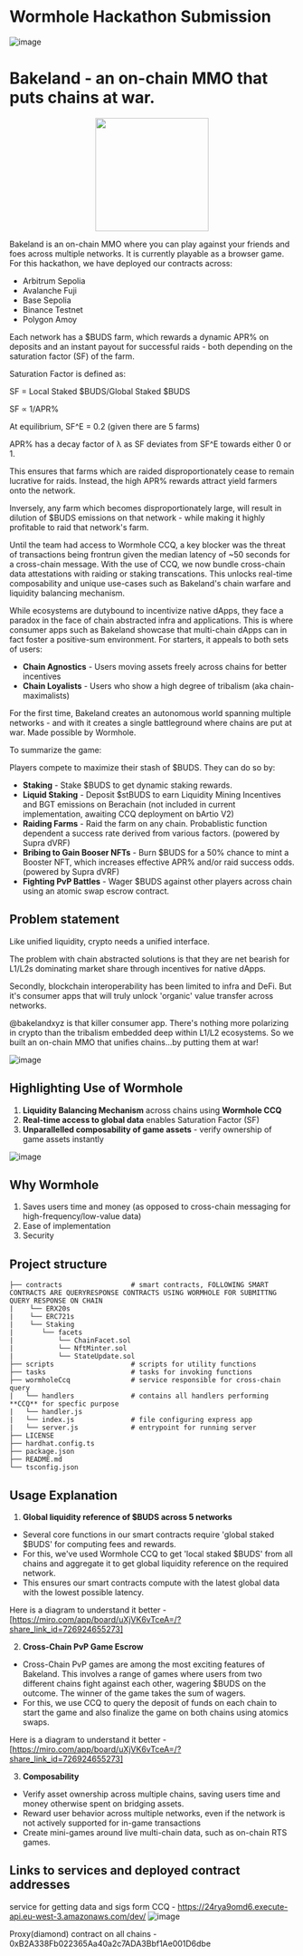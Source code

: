 # Wormhole Hackathon Submission
  ![image](https://github.com/user-attachments/assets/d9cd7a7c-e54c-40b3-ac68-0ed22613ee4a)

# Bakeland - an on-chain MMO that puts chains at war. 
  <p align="center" width="100%">
    <img src="https://github.com/user-attachments/assets/9c172c13-c41f-4a81-8566-55e07a8ea359" width=200 height=200 align=center>
  </p>

Bakeland is an on-chain MMO where you can play against your friends and foes across multiple networks. It is currently playable as a browser game. For this hackathon, we have deployed our contracts across:

- Arbitrum Sepolia
- Avalanche Fuji
- Base Sepolia
- Binance Testnet
- Polygon Amoy

Each network has a $BUDS farm, which rewards a dynamic APR% on deposits and an instant payout for successful raids - both depending on the saturation factor (SF) of the farm. 

Saturation Factor is defined as:

SF = Local Staked $BUDS/Global Staked $BUDS

SF ∝ 1/APR%

At equilibrium, SF^E = 0.2 (given there are 5 farms)

APR% has a decay factor of λ as SF deviates from SF^E towards either 0 or 1.

This ensures that farms which are raided disproportionately cease to remain lucrative for raids. Instead, the high APR% rewards attract yield farmers onto the network.

Inversely, any farm which becomes disproportionately large, will result in dilution of $BUDS emissions on that network - while making it highly profitable to raid that network's farm. 
 

Until the team had access to Wormhole CCQ, a key blocker was the threat of transactions being frontrun given the median latency of ~50 seconds for a cross-chain message. With the use of CCQ, we now bundle cross-chain data attestations with raiding or staking transcations. This unlocks real-time composability and unique use-cases such as Bakeland's chain warfare and liquidity balancing mechanism.

While ecosystems are dutybound to incentivize native dApps, they face a paradox in the face of chain abstracted infra and applications. This is where consumer apps such as Bakeland showcase that multi-chain dApps can in fact foster a positive-sum environment. For starters, it appeals to both sets of users:

  - **Chain Agnostics** - Users moving assets freely across chains for better incentives
  - **Chain Loyalists** - Users who show a high degree of tribalism (aka chain-maximalists)


For the first time, Bakeland creates an autonomous world spanning multiple networks - and with it creates a single battleground where chains are put at war. Made possible by Wormhole.


To summarize the game:
  
Players compete to maximize their stash of $BUDS. They can do so by:

  - **Staking** - Stake $BUDS to get dynamic staking rewards.
  - **Liquid Staking** - Deposit $stBUDS to earn Liquidity Mining Incentives and BGT emissions on Berachain (not included in current implementation, awaiting CCQ deployment on bArtio V2)
  - **Raiding Farms** - Raid the farm on any chain. Probablistic function dependent a success rate derived from various factors. (powered by Supra dVRF)
  - **Bribing to Gain Booser NFTs** - Burn $BUDS for a 50% chance to mint a Booster NFT, which increases effective APR% and/or raid success odds. (powered by Supra dVRF)
  - **Fighting PvP Battles** - Wager $BUDS against other players across chain using an atomic swap escrow contract.
  
## Problem statement 

Like unified liquidity, crypto needs a unified interface. 

The problem with chain abstracted solutions is that they are net bearish for L1/L2s dominating market share through incentives for native dApps.

Secondly, blockchain interoperability has been limited to infra and DeFi. But it's consumer apps that will truly unlock 'organic' value transfer across networks.

@bakelandxyz is that killer consumer app. There's nothing more polarizing in crypto than the tribalism embedded deep within L1/L2 ecosystems. So we built an on-chain MMO that unifies chains...by putting them at war! 

  
  ![image](https://github.com/user-attachments/assets/cd3705f6-3f35-41f6-b518-aa9eb93e0916)

  
## Highlighting Use of Wormhole
  1. **Liquidity Balancing Mechanism** across chains using **Wormhole CCQ**
  2. **Real-time access to global data** enables Saturation Factor (SF)
  3. **Unparallelled composability of game assets** - verify ownership of game assets instantly
  

  ![image](https://github.com/user-attachments/assets/ca488a8d-f565-472d-b7bc-2d3e6fb2ffa6)

## Why Wormhole
  1. Saves users time and money (as opposed to cross-chain messaging for high-frequency/low-value data)
  2. Ease of implementation
  3. Security

## Project structure
    ├── contracts                 # smart contracts, FOLLOWING SMART CONTRACTS ARE QUERYRESPONSE CONTRACTS USING WORMHOLE FOR SUBMITTNG QUERY RESPONSE ON CHAIN
    |    └── ERX20s
    |    └── ERC721s
    |    └── Staking
    |       └── facets
    |           └── ChainFacet.sol
    |           └── NftMinter.sol
    |           └── StateUpdate.sol
    ├── scripts                   # scripts for utility functions
    ├── tasks                     # tasks for invoking functions
    ├── wormholeCcq               # service responsible for cross-chain query 
    |   └── handlers              # contains all handlers performing **CCQ** for specfic purpose
    |   └── handler.js            
    |   └── index.js              # file configuring express app
    |   └── server.js             # entrypoint for running server
    ├── LICENSE
    ├── hardhat.config.ts  
    ├── package.json
    ├── README.md
    └── tsconfig.json


## Usage Explanation
1. **Global liquidity reference of $BUDS across 5 networks**
  - Several core functions in our smart contracts require 'global staked $BUDS' for computing fees and rewards.
  - For this, we've used Wormhole CCQ to get 'local staked $BUDS' from all chains and aggregate it to get global liquidity reference on the required network.
  - This ensures our smart contracts compute with the latest global data with the lowest possible latency.
  
Here is a diagram to understand it better - [https://miro.com/app/board/uXjVK6vTceA=/?share_link_id=726924655273]

2. **Cross-Chain PvP Game Escrow**
 - Cross-Chain PvP games are among the most exciting features of Bakeland. This involves a range of games where users from two different chains fight against each other, wagering $BUDS on the outcome.
 The winner of the game takes the sum of wagers.
 - For this, we use CCQ to query the deposit of funds on each chain to start the game and also finalize the game on both chains using atomics swaps.
   
Here is a diagram to understand it better - [https://miro.com/app/board/uXjVK6vTceA=/?share_link_id=726924655273]
    
3. **Composability**
  - Verify asset ownership across multiple chains, saving users time and money otherwise spent on bridging assets.
  - Reward user behavior across multiple networks, even if the network is not actively supported for in-game transactions
  - Create mini-games around live multi-chain data, such as on-chain RTS games. 
     
  
## Links to services and deployed contract addresses
  service for getting data and sigs form CCQ -  https://24rya9omd6.execute-api.eu-west-3.amazonaws.com/dev/
  ![image](https://github.com/user-attachments/assets/25832432-4d1e-4cb1-97e9-3c6bab625484)

  Proxy(diamond) contract on all chains - 0xB2A338Fb022365Aa40a2c7ADA3Bbf1Ae001D6dbe 
